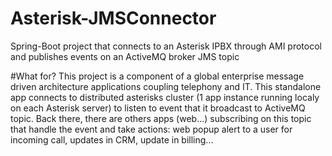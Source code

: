 # Asterisk-JMSConnector
Spring-Boot project that connects to an Asterisk IPBX through AMI protocol and publishes events on an ActiveMQ broker JMS topic


#What for? 
This project is a component of a global enterprise message driven architecture applications coupling telephony and IT.
This standalone app connects to distributed asterisks cluster (1 app instance running localy on each Asterisk server) to listen to event that it broadcast to ActiveMQ topic. 
Back there, there are others apps (web...) subscribing on this topic that handle the event and take actions: web popup alert to a user for incoming call, updates in CRM, update in billing... 
